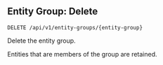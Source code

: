 ## Entity Group: Delete

```
DELETE /api/v1/entity-groups/{entity-group}
```

Delete the entity group. 

<aside class="notice">
Entities that are members of the group are retained.
</aside>

